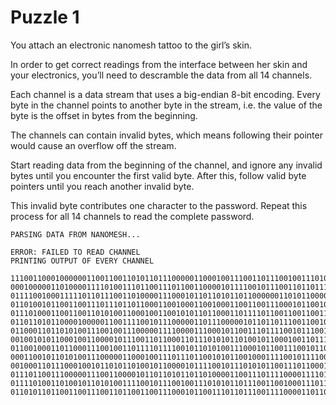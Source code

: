 # Puzzle 1

You attach an electronic nanomesh tattoo to the girl’s skin.

In order to get correct readings from the interface between her skin and your electronics, you’ll need to descramble the data from all 14 channels.

Each channel is a data stream that uses a big-endian 8-bit encoding. Every byte in the channel points to another byte in the stream, i.e. the value of the byte is the offset in bytes from the beginning.

The channels can contain invalid bytes, which means following their pointer would cause an overflow off the stream.

Start reading data from the beginning of the channel, and ignore any invalid bytes until you encounter the first valid byte. After this, follow valid byte pointers until you reach another invalid byte.

This invalid byte contributes one character to the password. Repeat this process for all 14 channels to read the complete password.

```
PARSING DATA FROM NANOMESH...

ERROR: FAILED TO READ CHANNEL
PRINTING OUTPUT OF EVERY CHANNEL

11100110001000000110011001101011011100000110001001110011011100100111010001110101011001100111010101100010011000110110001101101100011101110110100101100110011000010110111101110111011011010110110101110000011011110111000101101001011100100110101101101000011001110110110000001010011101000111001001100100011101000110001000001111
00010000011010000111101001110110011101100110000101111001011100110110111001101111011010000110101001100101011100110111001101110011000111100110101101111001011100000001011101100010011101110000110001101010011001000111100101111010011101010110111000010100011100100110001001100010011101010110111101110101011110000110001101110011
01111001000111110110111001101000011100010110110101101100000011010110000101110000001011010110001101110100000101100110011101100011011101110110110101110001011101110110010101101001011001100111101001101010011010010110100101100100011100010111011101100100000001110111010101100100011110000110001101111010011010100111010101101001
01101001011001100111011101101100011001000110010001100110011100010110010001101010011110100111000001110101011100010001001001100110011110000110101100100100011011010110000101100011011001100110110101100010011101000110011001111000011110000111000101110111011011100111100000011001011101110110001000100001011011100111100001101100
01110100011001100110101001100010011001010110110001101111011001100110011101100011011001000100010110100010011011000111000001101110011011010111101001110110011100100111000101100100000111110111100101100111011011100110100000011110011100010110111000101101000110110110100101110110011001110110100101110110011000110110111101100010
01101101011000010000011001111001011100000110111000001011011011100110010100101101011010000001010101100101011010110111010001101101011001100111100101110011001011010110101101110110011000010110100001110101011010100110000101101110011100100110000101101110011000110110011101110101011011000111101001110101011010110110111101101011
01100011011010100111001001110000011110000111000101100111011110010111001101110010011101010010110101101011011100110001111001100111011110000110101101110110011110010001011101110100011000010110010101101100011001000111101001100001011011100110001000100011011100010110110101100001011010110001010001111001011001000111001101110001
00100101011000100110000101110011011000110111010101101001011000100110111001111000011010010110101001100100011101000110010101111010011101110111011001101001011100100110100101110110011001010010110101110100011011000110101001101100011001110000100001100010011001110010110101101000011101110110011101101011000111010110011101101101
01100100011011000111001001101111011110010110101001110001011001110010110101100010001011010110001101100000111000010010011001100011011011010110010001111000011110010110110101111010011101000111010101101100011100000110010001101101011100000110100101100010011011010110110101101101011010010110100101100101011110100001011001101000
00011001011010100111000001100010011101110110010101100100011110010111100101101011011000110111001101100011011011000110001001110001011101100110101001110100011100100111010001101100011100000110111101110111000111100111001101110011011011000111010000010011011101100110001101100010011110100111010001100011011011110110001101101110
00100011011100010010110101101001011000010111100101110101011001110110001001100011011010010111100101101001001011010110111101110001011010110110011101111000011100110110110101110011011011100110011101100011000010100111100101100110011010100001100101101101011011010111011100101101011010100001110101110101011101100110101001100001
01110110011100000111001100001011011010110110100001100111011110000111101001110010001011010001101101100111011001000111101001101111011100000111011101111010011011100110101001110110011011110110111001101100011100100111001000100001001011010010110101100010011010100110111101100011011001010111011100101101011101110111000001101111
01111010011010010110101001111001011100100111010101101110011001000111011101100001011100000110110000100100011101110111100101101010011001000010011101100111011001100111010101111001011010010110101100101101011101100111101001110011011000010110101101111001011100100110110000101101011001100110100100010001011001010111001100100000
01101011011001100111001101100110011100010110011101101110011110000110110001100100011001000111010101110000011010110111000101110011011101010001010001100100011000010010001101100100011100010110010101110001011110100110011001100010011000010111101000101101011101010001011101110000011010010010011001110100011101110010000001100110
```